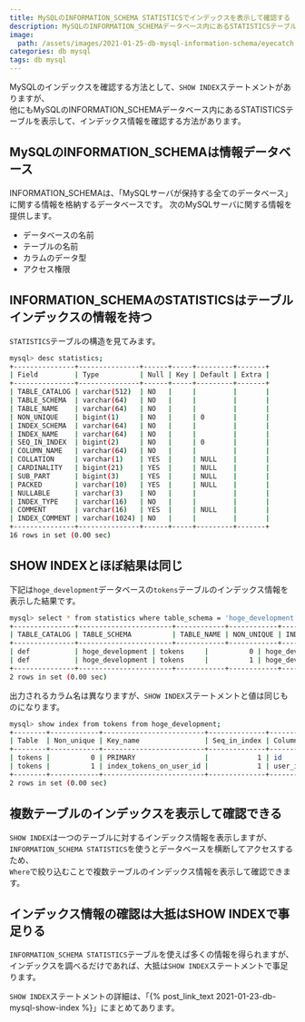 ```yaml
---
title: MySQLのINFORMATION_SCHEMA STATISTICSでインデックスを表示して確認する
description: MySQLのINFORMATION_SCHEMAデータベース内にあるSTATISTICSテーブルを表示して、インデックス情報を確認する方法についてまとめてあります。
image:
  path: /assets/images/2021-01-25-db-mysql-information-schema/eyecatch.png
categories: db mysql
tags: db mysql
---
```

MySQLのインデックスを確認する方法として、`SHOW INDEX`ステートメントがありますが、  
他にもMySQLのINFORMATION_SCHEMAデータベース内にあるSTATISTICSテーブルを表示して、インデックス情報を確認する方法があります。

## MySQLのINFORMATION_SCHEMAは情報データベース

INFORMATION_SCHEMAは、「MySQLサーバが保持する全てのデータベース」に関する情報を格納するデータベースです。
次のMySQLサーバに関する情報を提供します。

- データベースの名前
- テーブルの名前
- カラムのデータ型
- アクセス権限

## INFORMATION_SCHEMAのSTATISTICSはテーブルインデックスの情報を持つ
`STATISTICS`テーブルの構造を見てみます。

```sh
mysql> desc statistics;
+---------------+---------------+------+-----+---------+-------+
| Field         | Type          | Null | Key | Default | Extra |
+---------------+---------------+------+-----+---------+-------+
| TABLE_CATALOG | varchar(512)  | NO   |     |         |       |
| TABLE_SCHEMA  | varchar(64)   | NO   |     |         |       |
| TABLE_NAME    | varchar(64)   | NO   |     |         |       |
| NON_UNIQUE    | bigint(1)     | NO   |     | 0       |       |
| INDEX_SCHEMA  | varchar(64)   | NO   |     |         |       |
| INDEX_NAME    | varchar(64)   | NO   |     |         |       |
| SEQ_IN_INDEX  | bigint(2)     | NO   |     | 0       |       |
| COLUMN_NAME   | varchar(64)   | NO   |     |         |       |
| COLLATION     | varchar(1)    | YES  |     | NULL    |       |
| CARDINALITY   | bigint(21)    | YES  |     | NULL    |       |
| SUB_PART      | bigint(3)     | YES  |     | NULL    |       |
| PACKED        | varchar(10)   | YES  |     | NULL    |       |
| NULLABLE      | varchar(3)    | NO   |     |         |       |
| INDEX_TYPE    | varchar(16)   | NO   |     |         |       |
| COMMENT       | varchar(16)   | YES  |     | NULL    |       |
| INDEX_COMMENT | varchar(1024) | NO   |     |         |       |
+---------------+---------------+------+-----+---------+-------+
16 rows in set (0.00 sec)
```

## SHOW INDEXとほぼ結果は同じ
下記は`hoge_development`データベースの`tokens`テーブルのインデックス情報を表示した結果です。

```sh
mysql> select * from statistics where table_schema = 'hoge_development' and table_name = 'tokens';
+---------------+-----------------------+------------+------------+-----------------------+-------------------------+--------------+-------------+-----------+-------------+----------+--------+----------+------------+---------+---------------+
| TABLE_CATALOG | TABLE_SCHEMA          | TABLE_NAME | NON_UNIQUE | INDEX_SCHEMA          | INDEX_NAME              | SEQ_IN_INDEX | COLUMN_NAME | COLLATION | CARDINALITY | SUB_PART | PACKED | NULLABLE | INDEX_TYPE | COMMENT | INDEX_COMMENT |
+---------------+-----------------------+------------+------------+-----------------------+-------------------------+--------------+-------------+-----------+-------------+----------+--------+----------+------------+---------+---------------+
| def           | hoge_development | tokens     |          0 | hoge_development | PRIMARY                 |            1 | id          | A         |           3 |     NULL | NULL   |          | BTREE      |         |               |
| def           | hoge_development | tokens     |          1 | hoge_development | index_tokens_on_user_id |            1 | user_id     | A         |           3 |     NULL | NULL   | YES      | BTREE      |         |               |
+---------------+-----------------------+------------+------------+-----------------------+-------------------------+--------------+-------------+-----------+-------------+----------+--------+----------+------------+---------+---------------+
2 rows in set (0.00 sec)
```

出力されるカラム名は異なりますが、`SHOW INDEX`ステートメントと値は同じものになります。

```sh
mysql> show index from tokens from hoge_development;
+--------+------------+-------------------------+--------------+-------------+-----------+-------------+----------+--------+------+------------+---------+---------------+
| Table  | Non_unique | Key_name                | Seq_in_index | Column_name | Collation | Cardinality | Sub_part | Packed | Null | Index_type | Comment | Index_comment |
+--------+------------+-------------------------+--------------+-------------+-----------+-------------+----------+--------+------+------------+---------+---------------+
| tokens |          0 | PRIMARY                 |            1 | id          | A         |           3 |     NULL | NULL   |      | BTREE      |         |               |
| tokens |          1 | index_tokens_on_user_id |            1 | user_id     | A         |           3 |     NULL | NULL   | YES  | BTREE      |         |               |
+--------+------------+-------------------------+--------------+-------------+-----------+-------------+----------+--------+------+------------+---------+---------------+
2 rows in set (0.00 sec)
```

## 複数テーブルのインデックスを表示して確認できる
`SHOW INDEX`は一つのテーブルに対するインデックス情報を表示しますが、`INFORMATION_SCHEMA STATISTICS`を使うとデータベースを横断してアクセスするため、  
`Where`で絞り込むことで複数テーブルのインデックス情報を表示して確認できます。


## インデックス情報の確認は大抵はSHOW INDEXで事足りる
`INFORMATION_SCHEMA STATISTICS`テーブルを使えば多くの情報を得られますが、インデックスを調べるだけであれば、大抵は`SHOW INDEX`ステートメントで事足ります。

`SHOW INDEX`ステートメントの詳細は、「{% post_link_text 2021-01-23-db-mysql-show-index %}」にまとめてあります。
